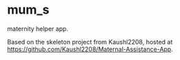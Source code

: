 # mum_s

maternity helper app.

Based on the skeleton project from Kaushl2208, hosted at https://github.com/Kaushl2208/Maternal-Assistance-App.
